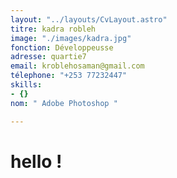 ```yaml
---
layout: "../layouts/CvLayout.astro"
titre: kadra robleh
image: "./images/kadra.jpg"
fonction: Développeusse
adresse: quartie7
email: kroblehosaman@gmail.com
télephone: "+253 77232447"
skills:
- {}
nom: " Adobe Photoshop "

---
```

# hello !